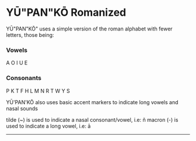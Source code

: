 # YŪ"PAN"KŌ Romanized

YŪ"PAN"KŌ" uses a simple version of the roman alphabet with fewer letters, those being:

### Vowels

A O I U E
### Consonants

P K T F H L M N R T W Y S

YŪ'PAN'KŌ also uses basic accent markers to indicate long vowels and nasal sounds

tilde (~) is used to indicate a nasal consonant/vowel, i.e: ñ
macron (-) is used to indicate a long vowel, i.e: ā

---
